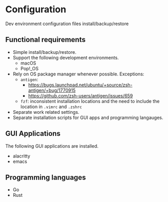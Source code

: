 # Configuration
Dev environment configuration files install/backup/restore

## Functional requirements
- Simple install/backup/restore.
- Support the following development environments.
  - macOS
  - Pop!_OS
- Rely on OS package manager whenever possible. Exceptions:
  - `antigen`:
    - https://bugs.launchpad.net/ubuntu/+source/zsh-antigen/+bug/1770915
    - https://github.com/zsh-users/antigen/issues/659
  - `fzf`: inconsistent installation locations and the need to include the location in `.vimrc` and `.zshrc`
- Separate work related settings.
- Separate installation scripts for GUI apps and programming langauges.

## GUI Applications
The following GUI applications are installed.

- alacritty
- emacs

## Programming languages

- Go
- Rust

